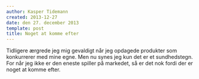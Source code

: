 ```yaml
---
author: Kasper Tidemann
created: 2013-12-27
date: den 27. december 2013
template: post
title: Noget at komme efter
---
```


Tidligere ærgrede jeg mig gevaldigt når jeg opdagede produkter som konkurrerer med mine egne. Men nu synes jeg kun det er et sundhedstegn. For når jeg ikke er den eneste spiller på markedet, så er det nok fordi der er noget at komme efter.